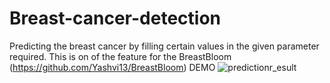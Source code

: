 # Breast-cancer-detection
Predicting the breast cancer by filling certain values in the given parameter required. 
This is on of the feature for the BreastBloom (https://github.com/Yashvi13/BreastBloom)
DEMO
![predictionr_esult](https://user-images.githubusercontent.com/86870251/230756934-840f207c-3723-4fb3-8bdb-ac2a4801f05c.png)
